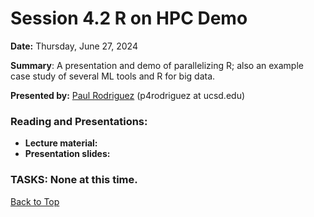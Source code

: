 # Session 4.2 R on HPC Demo

**Date:** Thursday, June 27, 2024

**Summary**: A presentation and demo of parallelizing R; also an example case study of several ML tools and R for big data.

**Presented by:** [Paul Rodriguez](https://profiles.ucsd.edu/paul.rodriguez) (p4rodriguez at ucsd.edu) 

### Reading and Presentations:
* **Lecture material:**
* **Presentation slides:**
### TASKS: None at this time.

[Back to Top](#top)
